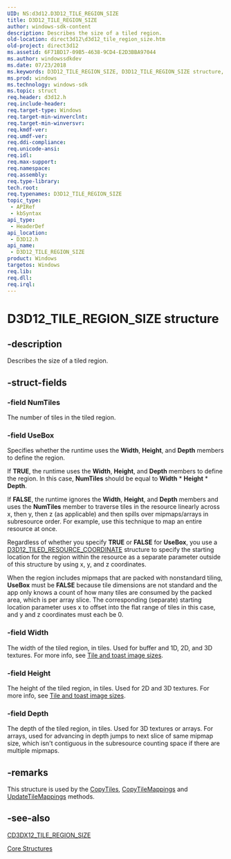 ```yaml
---
UID: NS:d3d12.D3D12_TILE_REGION_SIZE
title: D3D12_TILE_REGION_SIZE
author: windows-sdk-content
description: Describes the size of a tiled region.
old-location: direct3d12\d3d12_tile_region_size.htm
old-project: direct3d12
ms.assetid: 6F71BD17-09B5-4638-9CD4-E2D3BBA97044
ms.author: windowssdkdev
ms.date: 07/23/2018
ms.keywords: D3D12_TILE_REGION_SIZE, D3D12_TILE_REGION_SIZE structure, d3d12/D3D12_TILE_REGION_SIZE, direct3d12.d3d12_tile_region_size
ms.prod: windows
ms.technology: windows-sdk
ms.topic: struct
req.header: d3d12.h
req.include-header: 
req.target-type: Windows
req.target-min-winverclnt: 
req.target-min-winversvr: 
req.kmdf-ver: 
req.umdf-ver: 
req.ddi-compliance: 
req.unicode-ansi: 
req.idl: 
req.max-support: 
req.namespace: 
req.assembly: 
req.type-library: 
tech.root: 
req.typenames: D3D12_TILE_REGION_SIZE
topic_type:
 - APIRef
 - kbSyntax
api_type:
 - HeaderDef
api_location:
 - D3D12.h
api_name:
 - D3D12_TILE_REGION_SIZE
product: Windows
targetos: Windows
req.lib: 
req.dll: 
req.irql: 
---
```


# D3D12_TILE_REGION_SIZE structure


## -description


Describes the size of a tiled region.


## -struct-fields




### -field NumTiles

The number of tiles in the tiled region.


### -field UseBox

Specifies whether the runtime uses the <b>Width</b>, <b>Height</b>, and <b>Depth</b> members to define the region.
            

If <b>TRUE</b>, the runtime uses the <b>Width</b>, <b>Height</b>, and <b>Depth</b> members to define the region. In this case,  <b>NumTiles</b> should be equal to <b>Width</b> *  <b>Height</b> * <b>Depth</b>.

If <b>FALSE</b>, the runtime ignores the <b>Width</b>, <b>Height</b>, and <b>Depth</b> members and uses the <b>NumTiles</b> member to traverse tiles in the resource linearly across x, then y, then z (as applicable) and then spills over mipmaps/arrays in subresource order.  For example, use this technique to map an entire resource at once.
            

Regardless of whether you specify <b>TRUE</b> or <b>FALSE</b> for <b>UseBox</b>, you use a <a href="https://msdn.microsoft.com/B7C51C7A-8500-4570-99C1-AE51D6A88529">D3D12_TILED_RESOURCE_COORDINATE</a> structure to specify the starting location for the region within the resource as a separate parameter outside of this structure by using x, y, and z coordinates.
            

When the region includes mipmaps that are packed with nonstandard tiling, <b>UseBox</b> must be <b>FALSE</b> because tile dimensions are not standard and the app only knows a count of how many tiles are consumed by the packed area, which is per array slice.  The corresponding (separate) starting location parameter uses x to offset into the flat range of tiles in this case, and y and z coordinates must each be 0.
            


### -field Width

The width of the tiled region, in tiles. Used for buffer and 1D, 2D, and 3D textures. For more info, see <a href="https://msdn.microsoft.com/AF16123D-09DC-4f13-BA41-BCA7CFFF7D61">Tile and toast image sizes</a>.
          


### -field Height

The height of the tiled region, in tiles. Used for 2D and 3D textures. For more info, see <a href="https://msdn.microsoft.com/AF16123D-09DC-4f13-BA41-BCA7CFFF7D61">Tile and toast image sizes</a>.
          


### -field Depth

The depth of the tiled region, in tiles. Used for 3D textures or arrays. For arrays, used for advancing in depth jumps to next slice of same mipmap size, which isn't contiguous in the subresource counting space if there are multiple mipmaps.


## -remarks



This structure is used by the <a href="https://msdn.microsoft.com/F770CE6B-DD70-4102-BEFD-3E46B9957F5E">CopyTiles</a>, <a href="https://msdn.microsoft.com/FAFA4B5C-EA3C-4209-AB8E-75F3B90F3745">CopyTileMappings</a> and <a href="https://msdn.microsoft.com/8A8017E5-AB55-4660-855B-D6F93F69CB52">UpdateTileMappings</a> methods.
      




## -see-also




<a href="https://msdn.microsoft.com/07D2D8DE-C35C-48EE-8E9E-36545B60C594">CD3DX12_TILE_REGION_SIZE</a>



<a href="https://msdn.microsoft.com/7FE8796A-98D1-4333-8755-2A47567460B3">Core Structures</a>
 

 

